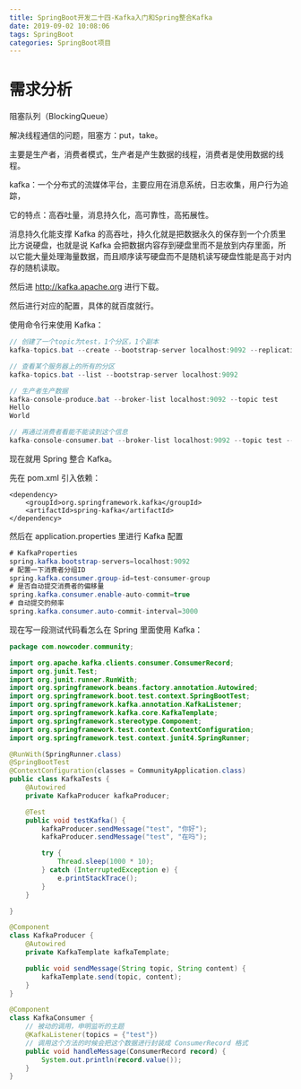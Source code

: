 ```yaml
---
title: SpringBoot开发二十四-Kafka入门和Spring整合Kafka
date: 2019-09-02 10:08:06
tags: SpringBoot
categories: SpringBoot项目
---
```


# 需求分析

阻塞队列（BlockingQueue）

解决线程通信的问题，阻塞方：put，take。

主要是生产者，消费者模式，生产者是产生数据的线程，消费者是使用数据的线程。

kafka：一个分布式的流媒体平台，主要应用在消息系统，日志收集，用户行为追踪，

它的特点：高吞吐量，消息持久化，高可靠性，高拓展性。

消息持久化能支撑 Kafka 的高吞吐，持久化就是把数据永久的保存到一个介质里比方说硬盘，也就是说 Kafka 会把数据内容存到硬盘里而不是放到内存里面，所以它能大量处理海量数据，而且顺序读写硬盘而不是随机读写硬盘性能是高于对内存的随机读取。

然后进 http://kafka.apache.org 进行下载。

然后进行对应的配置，具体的就百度就行。

使用命令行来使用 Kafka：

```Java
// 创建了一个topic为test，1个分区，1个副本
kafka-topics.bat --create --bootstrap-server localhost:9092 --replication-factor 1 --partitions 1 --topic test

// 查看某个服务器上的所有的分区
kafka-topics.bat --list --bootstrap-server localhost:9092

// 生产者生产数据
kafka-console-produce.bat --broker-list localhost:9092 --topic test
Hello
World

// 再通过消费者看能不能读到这个信息
kafka-console-consumer.bat --broker-list localhost:9092 --topic test --from-beginning
```

现在就用 Spring 整合 Kafka。

先在 pom.xml 引入依赖：

```
<dependency>
	<groupId>org.springframework.kafka</groupId>
	<artifactId>spring-kafka</artifactId>
</dependency>
```

然后在 application.properties 里进行 Kafka 配置

```java
# KafkaProperties
spring.kafka.bootstrap-servers=localhost:9092
# 配置一下消费者分组ID
spring.kafka.consumer.group-id=test-consumer-group
# 是否自动提交消费者的偏移量
spring.kafka.consumer.enable-auto-commit=true
# 自动提交的频率
spring.kafka.consumer.auto-commit-interval=3000
```

现在写一段测试代码看怎么在 Spring 里面使用 Kafka：

```java
package com.nowcoder.community;

import org.apache.kafka.clients.consumer.ConsumerRecord;
import org.junit.Test;
import org.junit.runner.RunWith;
import org.springframework.beans.factory.annotation.Autowired;
import org.springframework.boot.test.context.SpringBootTest;
import org.springframework.kafka.annotation.KafkaListener;
import org.springframework.kafka.core.KafkaTemplate;
import org.springframework.stereotype.Component;
import org.springframework.test.context.ContextConfiguration;
import org.springframework.test.context.junit4.SpringRunner;

@RunWith(SpringRunner.class)
@SpringBootTest
@ContextConfiguration(classes = CommunityApplication.class)
public class KafkaTests {
    @Autowired
    private KafkaProducer kafkaProducer;

    @Test
    public void testKafka() {
        kafkaProducer.sendMessage("test", "你好");
        kafkaProducer.sendMessage("test", "在吗");

        try {
            Thread.sleep(1000 * 10);
        } catch (InterruptedException e) {
            e.printStackTrace();
        }
    }

}

@Component
class KafkaProducer {
    @Autowired
    private KafkaTemplate kafkaTemplate;

    public void sendMessage(String topic, String content) {
        kafkaTemplate.send(topic, content);
    }
}

@Component
class KafkaConsumer {
    // 被动的调用，申明监听的主题
    @KafkaListener(topics = {"test"})
    // 调用这个方法的时候会把这个数据进行封装成 ConsumerRecord 格式
    public void handleMessage(ConsumerRecord record) {
        System.out.println(record.value());
    }
}
```

